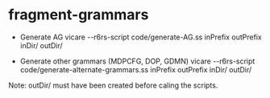 # fragment-grammars

* Generate AG
vicare --r6rs-script code/generate-AG.ss inPrefix outPrefix inDir/ outDir/

* Generate other grammars (MDPCFG, DOP, GDMN) 
vicare --r6rs-script code/generate-alternate-grammars.ss inPrefix outPrefix inDir/ outDir/

Note: outDir/ must have been created before caling the scripts.
